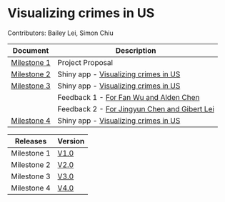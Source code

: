 # Visualizing crimes in US

Contributors: Bailey Lei, Simon Chiu

| Document | Description |
|-|-|
| [Milestone 1](../master/Proposal.md) | Project Proposal |
| [Milestone 2](../master/docs/Milestone2.md) | Shiny app - [Visualizing crimes in US](https://baileylei.shinyapps.io/VisualizingCrimeUS/) |
| [Milestone 3](../master/docs/Milestone3.md) | Shiny app - [Visualizing crimes in US](https://baileylei.shinyapps.io/VisualizingCrimeUS/) |
|  | Feedback 1 - [For Fan Wu and Alden Chen](https://github.com/UBC-MDS/DSCI532_violent_crime_app/issues/24) |
|  | Feedback 2 - [For Jingyun Chen and Gibert Lei](https://github.com/UBC-MDS/DSCI_532_Mental_Health_Analyzer/issues/9) |
| [Milestone 4](../master/docs/Milestone4.md) | Shiny app - [Visualizing crimes in US](https://baileylei.shinyapps.io/VisualizingCrimeUS/) |

| Releases | Version|
|-|-|
| Milestone 1 | [V1.0](https://github.com/UBC-MDS/DSCI_532_Crime_Blei7_simchi/releases/tag/v1.1)
| Milestone 2 | [V2.0](https://github.com/UBC-MDS/DSCI_532_Crime_Blei7_simchi/releases/tag/v2.0)
| Milestone 3 | [V3.0](https://github.com/UBC-MDS/DSCI_532_Crime_Blei7_simchi/releases/tag/v3.0)
| Milestone 4 | [V4.0](https://github.com/UBC-MDS/DSCI_532_Crime_Blei7_simchi/releases/tag/v4.0)